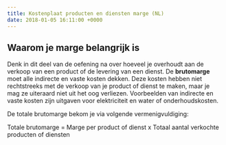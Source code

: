 ```yaml
---
title: Kostenplaat producten en diensten marge (NL)
date: 2018-01-05 16:11:00 +0000
---
```

## Waarom je marge belangrijk is

Denk in dit deel van de oefening na over hoeveel je overhoudt aan de verkoop van een product of de levering van een dienst. De **brutomarge** moet alle indirecte en vaste kosten dekken. Deze kosten hebben niet rechtstreeks met de verkoop van je product of dienst te maken, maar je mag ze uiteraard niet uit het oog verliezen. Voorbeelden van indirecte en vaste kosten zijn uitgaven voor elektriciteit en water of onderhoudskosten.

De totale brutomarge bekom je via volgende vermenigvuldiging:

Totale brutomarge = Marge per product of dienst x Totaal aantal verkochte producten of diensten 